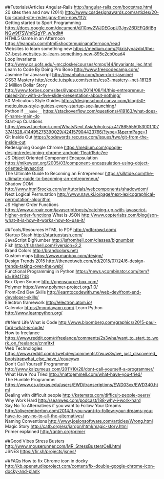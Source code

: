 ##Tutorials/Articles
Angular-Rails http://angular-rails.com/bootstrap.html  
20 sites then and now (2014) http://www.cssdesignawards.com/articles/20-big-brand-site-redesigns-then-now/112/  
Getting started to Sport Programming https://docs.google.com/document/d/10pw2WJDECopU3JgvZ6DEFQ8flBgNGw9f7SWmR2gYP_w/edit#  
HTML5 Game in an Afternoon https://leanpub.com/html5shootemupinanafternoon/read  
Websites to learn something new https://medium.com/@kristynazdot/the-37-best-websites-to-learn-something-new-895e2cb0cad4  
Loop Invariants http://www.cs.uofs.edu/~mccloske/courses/cmps144/invariants_lec.html  
Learn to Code By Doing Pro Bono http://www.freecodecamp.com/  
Jasmine for Javascript http://evanhahn.com/how-do-i-jasmine/  
CSS3 Mastery http://code.tutsplus.com/series/css3-mastery--net-18126  
2 Million Dollar Story http://www.forbes.com/sites/ilyapozin/2014/08/14/this-entrepreneur-raised-2m-with-a-five-slide-presentation-about-nothing/  
50 Meticulous Style Guides https://designschool.canva.com/blog/50-meticulous-style-guides-every-startup-see-launching/  
Python if `__name__` https://stackoverflow.com/questions/419163/what-does-if-name-main-do  
Start-up Curations https://www.facebook.com/WhatsNext.Asia/photos/a.417865555053001.1073741828.414495275390029/424157904423766/?type=1&permPage=1  
Git Inside Out https://codewords.recurse.com/issues/two/git-from-the-inside-out  
Redesigning Google Chrome https://medium.com/google-design/redesigning-chrome-android-11eab15dc7ee  
JS Object Oriented Component Encapsulation https://mikewest.org/2005/03/component-encapsulation-using-object-oriented-javascript  
The Ultimate Guide to Becoming an Entrepreneur https://silktide.com/the-ultimate-guide-to-becoming-an-entrepreneur/  
Shadow DOM http://www.html5rocks.com/en/tutorials/webcomponents/shadowdom/  
Next Logical Permutation http://www.nayuki.io/page/next-lexicographical-permutation-algorithm  
JS Higher Order Functions https://www.airpair.com/javascript/posts/catching-up-with-javascript-higher-order-functions
What is JSON http://www.copterlabs.com/blog/json-what-it-is-how-it-works-how-to-use-it/

##Tools/Resources
HTML to PDF http://pdfcrowd.com/  
Startup Stash http://startupstash.com/  
JavaScript BigNumber http://jsfromhell.com/classes/bignumber  
Fish http://fishshell.com/?version=2.2  
Brand Colors http://brandcolors.net/  
Custom maps https://www.mapbox.com/design/  
Design Trends 2015 http://thenextweb.com/dd/2015/07/24/6-design-trends-taking-over-the-web/  
Functional Programming in Python https://news.ycombinator.com/item?id=9941748  
Box Open Source http://opensource.box.com/  
Polymer https://www.polymer-project.org/1.0/  
Front-End Dev Skills http://learntocodewith.me/web-dev/front-end-developer-skills/  
Electron framework http://electron.atom.io/  
Calendar https://mondayapp.com/
Learn Python http://www.learnpython.org/

##Nerd Life
What is Code http://www.bloomberg.com/graphics/2015-paul-ford-what-is-code/  
How to freelance https://www.reddit.com/r/freelance/comments/2s3wha/want_to_start_to_work_on_freelance/cnm1txf  
Web Technologies https://www.reddit.com/r/webdev/comments/2wuw3v/ive_just_discovered_bootstrapwhat_else_have_i/coueywo  
Don't Call Yourself Programmer http://www.kalzumeus.com/2011/10/28/dont-call-yourself-a-programmer/  
What Have You Tried http://mattgemmell.com/what-have-you-tried/  
The Humble Programmer https://www.cs.utexas.edu/users/EWD/transcriptions/EWD03xx/EWD340.html  
Dealing with difficult people http://katemats.com/difficult-people-peers/  
Why Work Hard http://seanwes.com/podcast/188-why-i-work-hard  
Say No To Alternatives if you want to Follow Your Dreams http://oliveremberton.com/2014/if-you-want-to-follow-your-dreams-you-have-to-say-no-to-all-the-alternatives/  
Naming Conventions http://www.joelonsoftware.com/articles/Wrong.html  
Magic Story http://catb.org/esr/jargon/html/magic-story.html  
Primer explained http://qntm.org/primer

##Good Vibes
Stress Busters http://www.mouserunner.com/MR_StressBustersCell.html  
JSNES https://fir.sh/projects/jsnes/  

##FAQs
How to fix Chrome icon in docky http://kb.openstudioproject.com/content/fix-double-google-chrome-icon-docky-and-plank
